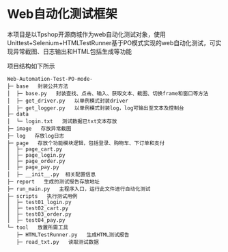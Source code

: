 # Web自动化测试框架

​		本项目是以Tpshop开源商城作为web自动化测试对象，使用Unittest+Selenium+HTMLTestRunner基于PO模式实现的web自动化测试，可实现异常截图、日志输出和HTML包括生成等功能

项目结构如下所示

```
Web-Automation-Test-PO-mode-
├─ base   封装公共方法
│  ├─ base.py   封装查找、点击、输入、获取文本、截图、切换frame和窗口等方法
│  ├─ get_driver.py   以单例模式封装driver
│  ├─ get_logger.py   以单例模式封装log，log可输出至文本及控制台
├─ data
│  └─ login.txt   测试数据已txt文本存放
├─ image   存放异常截图
├─ log   存放log日志
├─ page   存放个功能模块逻辑，包括登录、购物车、下订单和支付
│  ├─ page_cart.py
│  ├─ page_login.py
│  ├─ page_order.py
│  ├─ page_pay.py
│  ├─ __init__.py  相关配置信息
├─ report   生成的测试报告存放地址
├─ run_main.py   主程序入口，运行此文件进行自动化测试
├─ scripts   执行测试用例
│  ├─ test01_login.py
│  ├─ test02_cart.py
│  ├─ test03_order.py
│  ├─ test04_pay.py
└─ tool   放置所需工具
   ├─ HTMLTestRunner.py   生成HTML测试报告
   ├─ read_txt.py   读取测试数据
```
